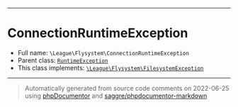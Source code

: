 ***

# ConnectionRuntimeException





* Full name: `\League\Flysystem\ConnectionRuntimeException`
* Parent class: [`RuntimeException`](../../RuntimeException.md)
* This class implements:
[`\League\Flysystem\FilesystemException`](./FilesystemException.md)






***
> Automatically generated from source code comments on 2022-06-25 using [phpDocumentor](http://www.phpdoc.org/) and [saggre/phpdocumentor-markdown](https://github.com/Saggre/phpDocumentor-markdown)
